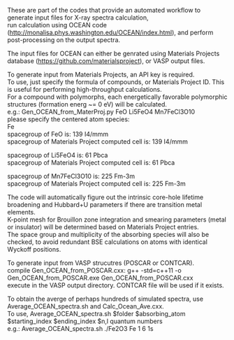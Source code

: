 These are part of the codes that provide an automated workflow to generate input files for X-ray spectra calculation,<br/>
run calculation using OCEAN code (http://monalisa.phys.washington.edu/OCEAN/index.html), and perform post-processing on the output spectra. <br/>

The input files for OCEAN can either be genrated using Materials Projects database (https://github.com/materialsproject), or VASP output files. <br/>

To generate input from Materials Projects, an API key is required.<br/> 
   To use, just specify the formula of compounds, or Materials Project ID. This is useful for performing high-throughput calculations.<br/>
   For a compound with polymorphs, each energetically favorable polymorphic structures (formation energ ~= 0 eV) will be calculated.<br/>
   e.g.:  Gen_OCEAN_from_MaterProj.py FeO Li5FeO4 Mn7FeCl3O10 <br/>
   please specify the centered atom species:<br/>
   Fe<br/>
   spacegroup of FeO is: 139  I4/mmm <br/>
   spacegroup of Materials Project computed cell is: 139  I4/mmm<br/> 

   spacegroup of Li5FeO4 is:  61  Pbca <br/>
   spacegroup of Materials Project computed cell is:  61  Pbca   <br/>

   spacegroup of Mn7FeCl3O10 is: 225  Fm-3m  <br/>
   spacegroup of Materials Project computed cell is: 225  Fm-3m<br/>

   The code will automatically figure out the intrinsic core-hole lifetime broadening and Hubbard+U parameters if there are transition metal elements.<br/>
   K-point mesh for Brouillon zone integration and smearing parameters (metal or insulator) will be determined based on Materials Project entries. <br/>
   The space group and multiplicity of the absorbing species will also be checked, to avoid redundant BSE calculations on atoms with identical Wyckoff positions.<br/>

To generate input from VASP strucutres (POSCAR or CONTCAR). <br/>
  compile Gen_OCEAN_from_POSCAR.cxx: g++ -std=c++11 -o Gen_OCEAN_from_POSCAR.exe Gen_OCEAN_from_POSCAR.cxx <br/>
  execute in the VASP output directory. CONTCAR file will be used if it exists.<br/>

To obtain the averge of perhaps hundreds of simulated spectra, use Average_OCEAN_spectra.sh and Calc_Ocean_Ave.cxx.<br/>
   To use, Average_OCEAN_spectra.sh  $folder $absorbing_atom $starting_index $ending_index $n,l quantum numbers<br/>
   e.g.:   Average_OCEAN_spectra.sh ./Fe2O3 Fe 1 6 1s<br/>
